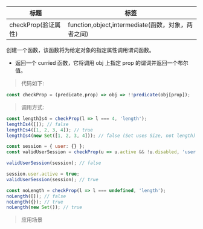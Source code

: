 |  标题   | 标签  |
|  ----  | ----  |
| checkProp(验证属性) | function,object,intermediate(函数，对象，两者之间) |

创建一个函数，该函数将为给定对象的指定属性调用谓词函数。

* 返回一个 curried 函数，它将调用 obj 上指定 prop 的谓词并返回一个布尔值。

> 代码如下:

```js
const checkProp = (predicate,prop) => obj => !!predicate(obj[prop]);    
```

> 调用方式:

```js
const lengthIs4 = checkProp(l => l === 4, 'length');
lengthIs4([]); // false
lengthIs4([1, 2, 3, 4]); // true
lengthIs4(new Set([1, 2, 3, 4])); // false (Set uses Size, not length)

const session = { user: {} };
const validUserSession = checkProp(u => u.active && !u.disabled, 'user');

validUserSession(session); // false

session.user.active = true;
validUserSession(session); // true

const noLength = checkProp(l => l === undefined, 'length');
noLength([]); // false
noLength({}); // true
noLength(new Set()); // true    
```

> 应用场景

